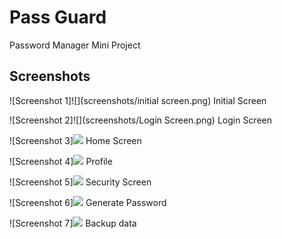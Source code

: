# Pass Guard

Password Manager Mini Project 

[//]: # (## Table of Contents)

[//]: # ()
[//]: # (- [Installation]&#40;#installation&#41;)

[//]: # (- [Usage]&#40;#usage&#41;)

[//]: # (- [Features]&#40;#features&#41;)

[//]: # (- [Contributing]&#40;#contributing&#41;)

[//]: # (- [License]&#40;#license&#41;)

[//]: # ()
[//]: # (## Installation)

[//]: # ()
[//]: # (Instructions on how to install and set up the project.)

[//]: # ()
[//]: # (## Usage)

[//]: # ()
[//]: # (Instructions on how to use the project or provide code examples.)

[//]: # ()
[//]: # (## Features)

[//]: # ()
[//]: # (List of key features or highlights of the project.)

[//]: # ()
[//]: # (## Contributing)

[//]: # ()
[//]: # (Guidelines on how to contribute to the project or how to set up a development environment.)

[//]: # ()
[//]: # (## License)

[//]: # ()
[//]: # (Information about the project's license.)

## Screenshots

![Screenshot 1]![](screenshots/initial screen.png)
Initial Screen

![Screenshot 2]![](screenshots/Login Screen.png)
Login Screen

![Screenshot 3]![](screenshots/homescreen.png)
Home Screen

![Screenshot 4]![](screenshots/profile.png)
Profile

![Screenshot 5]![](screenshots/securityscreen.png)
Security Screen

![Screenshot 6]![](screenshots/generatepassword.png)
Generate Password


![Screenshot 7]![](screenshots/backup.png)
Backup data